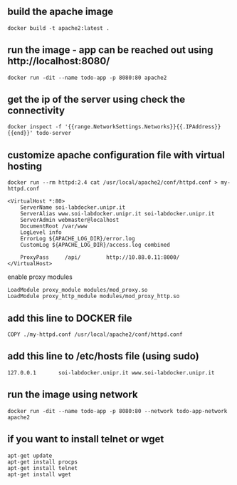 ## build the apache image
```
docker build -t apache2:latest .
```
## run the image - app can be reached out using http://localhost:8080/
```
docker run -dit --name todo-app -p 8080:80 apache2
```
## get the ip of the server using check the connectivity
```
docker inspect -f '{{range.NetworkSettings.Networks}}{{.IPAddress}}{{end}}' todo-server
```
## customize apache configuration file with virtual hosting
```
docker run --rm httpd:2.4 cat /usr/local/apache2/conf/httpd.conf > my-httpd.conf
```
```
<VirtualHost *:80>
    ServerName soi-labdocker.unipr.it
    ServerAlias www.soi-labdocker.unipr.it soi-labdocker.unipr.it
    ServerAdmin webmaster@localhost
    DocumentRoot /var/www
    LogLevel info
    ErrorLog ${APACHE_LOG_DIR}/error.log
    CustomLog ${APACHE_LOG_DIR}/access.log combined

    ProxyPass     /api/        http://10.88.0.11:8000/
</VirtualHost>
```
enable proxy modules

```
LoadModule proxy_module modules/mod_proxy.so
LoadModule proxy_http_module modules/mod_proxy_http.so
```
## add this line to DOCKER file
```
COPY ./my-httpd.conf /usr/local/apache2/conf/httpd.conf
```
## add this line to /etc/hosts file (using sudo)
```
127.0.0.1       soi-labdocker.unipr.it www.soi-labdocker.unipr.it
```
## run the image using network
```
docker run -dit --name todo-app -p 8080:80 --network todo-app-network apache2
```

## if you want to install telnet or wget
```
apt-get update
apt-get install procps
apt-get install telnet
apt-get install wget
```
